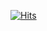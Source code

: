 [![Hits](https://hits.seeyoufarm.com/api/count/incr/badge.svg?url=https%3A%2F%2Fgithub.com%2FMukholisk%2Fproject&count_bg=%23CEE5D5&title_bg=%23D0B060&icon=&icon_color=%23E7E7E7&title=hi&edge_flat=true)](https://hits.seeyoufarm.com)

